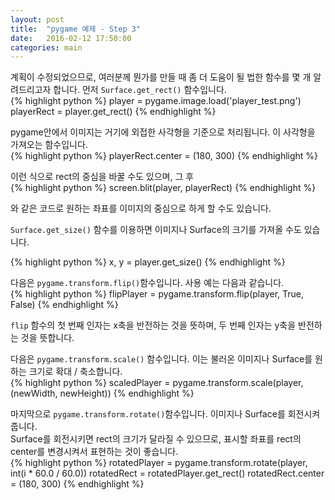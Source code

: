 ```yaml
---
layout: post
title:  "pygame 예제 - Step 3"
date:   2016-02-12 17:50:00
categories: main
---
```


계획이 수정되었으므로, 여러분께 뭔가를 만들 때 좀 더 도움이 될 법한 함수를 몇 개 알려드리고자 합니다.
먼저 `Surface.get_rect()` 함수입니다.  
{% highlight python %}
player = pygame.image.load('player_test.png')
playerRect = player.get_rect()
{% endhighlight %}

pygame안에서 이미지는 거기에 외접한 사각형을 기준으로 처리됩니다. 이 사각형을 가져오는 함수입니다.  
{% highlight python %}
playerRect.center = (180, 300)
{% endhighlight %}

이런 식으로 rect의 중심을 바꿀 수도 있으며, 그 후  
{% highlight python %}
screen.blit(player, playerRect)
{% endhighlight %}

와 같은 코드로 원하는 좌표를 이미지의 중심으로 하게 할 수도 있습니다.

`Surface.get_size()` 함수를 이용하면 이미지나 Surface의 크기를 가져올 수도 있습니다.  


{% highlight python %}
x, y =  player.get_size()
{% endhighlight %}

다음은 `pygame.transform.flip()`함수입니다. 사용 예는 다음과 같습니다.  
{% highlight python %}
flipPlayer = pygame.transform.flip(player, True, False)
{% endhighlight %}

`flip` 함수의 첫 번째 인자는 x축을 반전하는 것을 뜻하며, 두 번째 인자는 y축을 반전하는 것을 뜻합니다.

다음은 `pygame.transform.scale()` 함수입니다. 이는 불러온 이미지나 Surface를 원하는 크기로 확대 / 축소합니다.  
{% highlight python %}
scaledPlayer = pygame.transform.scale(player, (newWidth, newHeight))
{% endhighlight %}

마지막으로 `pygame.transform.rotate()`함수입니다. 이미지나 Surface를 회전시켜 줍니다.  
Surface를 회전시키면 rect의 크기가 달라질 수 있으므로, 표시할 좌표를 rect의 center를 변경시켜서 표현하는 것이 좋습니다.  
{% highlight python %}
rotatedPlayer = pygame.transform.rotate(player, int(i * 60.0 / 60.0))
rotatedRect = rotatedPlayer.get_rect()
rotatedRect.center = (180, 300)
{% endhighlight %}
